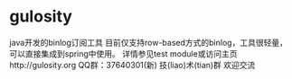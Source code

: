 # gulosity
java开发的binlog订阅工具
目前仅支持row-based方式的binlog，工具很轻量，可以直接集成到spring中使用。
详情参见test module或访问主页http://gulosity.org
QQ群：37640301(新) 技(liao)术(tian)群
欢迎交流